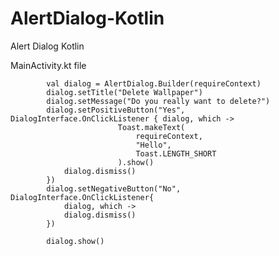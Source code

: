 # AlertDialog-Kotlin
Alert Dialog Kotlin

MainActivity.kt file

            val dialog = AlertDialog.Builder(requireContext)
            dialog.setTitle("Delete Wallpaper")
            dialog.setMessage("Do you really want to delete?")
            dialog.setPositiveButton("Yes", DialogInterface.OnClickListener { dialog, which ->
                            Toast.makeText(
                                requireContext,
                                "Hello",
                                Toast.LENGTH_SHORT
                            ).show()
                dialog.dismiss()
            })
            dialog.setNegativeButton("No", DialogInterface.OnClickListener{
                dialog, which ->
                dialog.dismiss()
            })

            dialog.show()
